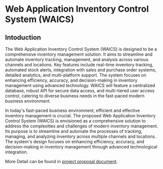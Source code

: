 # Web Application Inventory Control System (WAICS)

## Intoduction
The Web Application Inventory Control System (WAICS) is designed to be a comprehensive inventory management solution. It aims to streamline and automate inventory tracking, management, and analysis across various channels and locations. Key features include real-time inventory tracking, automated stock alerts, integration with sales and purchase order systems, detailed analytics, and multi-platform support. The system focuses on enhancing efficiency, accuracy, and decision-making in inventory management using advanced technology. WAICS will feature a centralized database, robust API for secure data access, and multi-tiered user access control, catering to diverse business needs in the fast-paced modern business environment.

In today's fast-paced business environment, efficient and effective inventory management is crucial. The proposed Web Application Inventory Control System (WAICS) is envisioned as a comprehensive solution to address the complexities and challenges of modern inventory management. Its purpose is to streamline and automate the processes of tracking, managing, and analyzing inventory across multiple channels and locations. The system's design focuses on enhancing efficiency, accuracy, and decision-making in inventory management through advanced technological integration.

More Detail can be found in [project proposal document](https://github.com/renzochong/-WAICS-/blob/main/ProposalDoc/Detailed_Proposal_WAICS_RenzoChongFlores.pdf).
